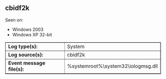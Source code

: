 ## cbidf2k

Seen on:
* Windows 2003
* Windows XP 32-bit

<table border="1" class="docutils">
  <tbody>
    <tr>
      <td><b>Log type(s):</b></td>
      <td>System</td>
    </tr>
    <tr>
      <td><b>Log source(s):</b></td>
      <td>cbidf2k</td>
    </tr>
    <tr>
      <td><b>Event message file(s):</b></td>
      <td>%systemroot%\system32\iologmsg.dll</td>
    </tr>
  </tbody>
</table>

&nbsp;

